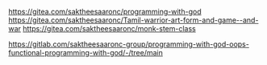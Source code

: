 https://gitea.com/saktheesaaronc/programming-with-god
https://gitea.com/saktheesaaronc/Tamil-warrior-art-form-and-game--and-war
https://gitea.com/saktheesaaronc/monk-stem-class

https://gitlab.com/saktheesaaronc-group/programming-with-god-oops-functional-programming-with-god/-/tree/main
